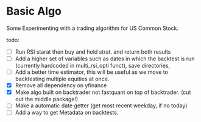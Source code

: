# Basic Algo

Some Experimenting with a trading algorithm for US Common Stock. 

todo:
- [ ] Run RSI starat then buy and hold strat. and return both results
- [ ] Add a higher set of variables such as dates in which the backtest is run (currently hardcoded in multi_rsi_opti funct), save directories, 
- [ ] Add a better time estimator, this will be useful as we move to backtesting multiple equities at once. 
- [x] Remove all dependency on yfinance
- [x] Make algo built on backtrader not fastquant on top of backtrader. (cut out the middle package!)
- [ ] Make a automatic date getter (get most recent weekday, if no today)
- [ ] Add a way to get Metadata on backtests.
